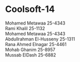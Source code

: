 Coolsoft-14
===========
Mohamed Metawaa 25-4343 <br>
Rami Khalil 25-1132 <br>
Mohamed Metawaa 25-4343<br />
Abdullrahman El-Husseny 25-1311<br />
Rana Ahmed Elnagar  25-4461<br />
Mohab Ghanim 25-8957<br />
Mussab ElDash 25-6882<br />

